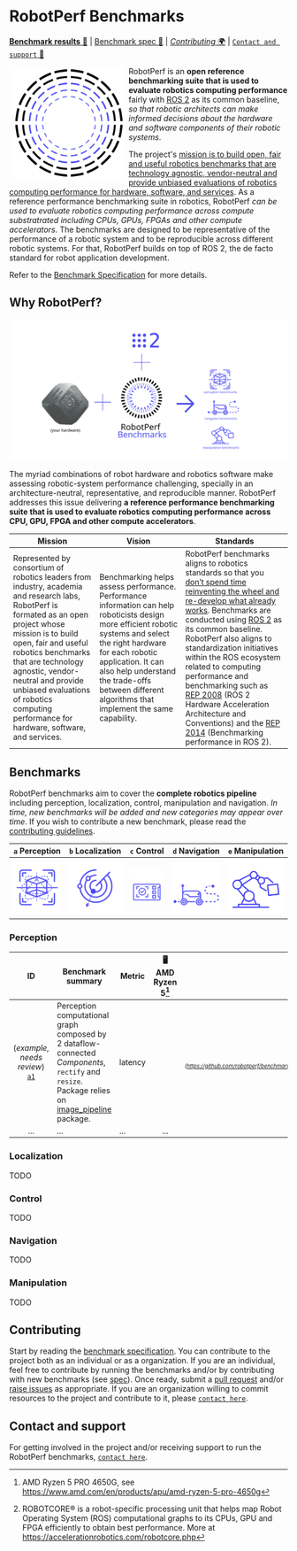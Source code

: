 # RobotPerf Benchmarks

[**Benchmark results** 🤖](#benchmarks) | [Benchmark spec 📖](benchmarks/README.md) | [*Contributing* 🌍](#contributing) | [`Contact and support` 📨](#contact-and-support)

<a href="https://accelerationrobotics.com/robotperf.php"><img src="imgs/robotperf-temporary.png" align="left" hspace="8" vspace="2" width="200"></a>

RobotPerf is an **open reference benchmarking suite that is used to evaluate robotics computing performance** fairly with [ROS 2](https://accelerationrobotics.com/ros.php) as its common baseline, *so that robotic architects can make informed decisions about the hardware and software components of their robotic systems*. 

The project's <ins>mission is to build open, fair and useful robotics benchmarks that are technology agnostic, vendor-neutral and provide unbiased evaluations of robotics computing performance for hardware, software, and services</ins>.  As a reference performance benchmarking suite in robotics, RobotPerf *can be used to evaluate robotics computing performance across compute substratrated including CPUs, GPUs, FPGAs and other compute accelerators*. The benchmarks are designed to be representative of the performance of a robotic system and to be reproducible across different robotic systems. For that, RobotPerf builds on top of ROS 2, the de facto standard for robot application development.

Refer to the [Benchmark Specification](benchmarks/README.md) for more details.

## Why RobotPerf?

![RobotPerf arquitecture diagram](imgs/robotperf-diagram-ros2.svg)

 The myriad combinations of robot hardware and robotics software make assessing robotic-system performance challenging, specially in an architecture-neutral, representative, and reproducible manner. RobotPerf addresses this issue delivering **a reference performance benchmarking suite that is used to evaluate robotics computing performance across CPU, GPU, FPGA and other compute accelerators**.

| Mission | Vision | Standards |
|---|---|----|
|  Represented by consortium of robotics leaders from industry, academia and research labs, RobotPerf is formated as an open project whose mission is to build open, fair and useful robotics benchmarks that are technology agnostic, vendor-neutral and provide unbiased evaluations of robotics computing performance for hardware, software, and services. |  Benchmarking helps assess performance. Performance information can help roboticists design more efficient robotic systems and select the right hardware for each robotic application. It can also help understand the trade-offs between different algorithms that implement the same capability. | RobotPerf benchmarks aligns to robotics standards so that you <ins>don’t spend time reinventing the wheel and re-develop what already works</ins>. Benchmarks are conducted using [ROS 2](https://accelerationrobotics.com/ros.php) as its common baseline. RobotPerf also aligns to standardization initiatives within the ROS ecosystem related to computing performance and benchmarking such as [REP 2008](https://github.com/ros-infrastructure/rep/pull/324) (ROS 2 Hardware Acceleration Architecture and Conventions) and the [REP 2014](https://github.com/ros-infrastructure/rep/pull/364) (Benchmarking performance in ROS 2).|

## Benchmarks

RobotPerf benchmarks aim to cover the **complete robotics pipeline** including perception, localization, control, manipulation and navigation. *In time, new benchmarks will be added and new categories may appear over time*. If you wish to contribute a new benchmark, please read the [contributing guidelines](#contributing).


| `a` Perception | `b` Localization | `c` Control | `d` Navigation | `e` Manipulation |
|:---:|:---:|:---:|:---:|:---:|
| [![perception benchmarks](imgs/icon-perception.png)](#perception) | [![localization benchmarks](imgs/icon-localization.png)](#localization) | [![control benchmarks](imgs/icon-control.png)](#control) | [![navigation benchmarks](imgs/icon-navigation.png)](#navigation) | [![manipulation benchmarks](imgs/icon-manipulation.png)](#manipulation) | 


### Perception

| ID | Benchmark summary | Metric | 🖥️ AMD Ryzen 5[^3] | 🤖[`ROBOTCORE`](https://accelerationrobotics.com/robotcore.php)[^4] | 🤖 `Kria KR260` | 🤖 `Jetson Nano` | 🤖 `Jetson AGX Xavier` |
|:---:|---|---|:---:|:---:|:---:|:---:|:---:|
| (*example, needs review*) [`a1`](benchmarks/perception/a1_perception_2nodes) | Perception computational graph composed by 2 dataflow-connected *Components*, `rectify` and `resize`. Package relies on [image_pipeline](https://github.com/ros-perception/image_pipeline) package. | latency |  | **66.82** ms <sub><sup><i>(https://github.com/robotperf/benchmarks/commit/936b1ddfaa9b3c5e0fbd18a9735e10fe0262908d)</i></sub></sup> |  66.82 ms (⚪`1.0`x)<sub><sup><i>(14-10-2022)</i></sub></sup> |  238.13 ms (🔻`0.38`x)<sub><sup><i>(14-10-2022)</i></sub></sup> | 106.34 ms (🔻`0.86`x)<sub><sup><i>(14-10-2022)</i></sub></sup> |
| ... | ... | ... | ... | ... | ... | ... | ... |



### Localization
TODO
### Control
TODO
### Navigation
TODO
### Manipulation
TODO

## Contributing

Start by reading the [benchmark specification](benchmarks/README.md). You can contribute to the project both as an individual or as a organization. If you are an individual, feel free to contribute by running the benchmarks and/or by contributing with new benchmarks (see [spec](benchmarks/README.md)). Once ready, submit a [pull request](https://github.com/robotperf/benchmarks/pulls) and/or [raise issues](https://github.com/robotperf/benchmarks/issues) as appropriate. If you are an organization willing to commit resources to the project and contribute to it, please [`contact here`](mailto:contact@accelerationrobotics.com).

## Contact and support

For getting involved in the project and/or receiving support to run the RobotPerf benchmarks, [`contact here`](mailto:contact@accelerationrobotics.com).


[^1]: Quigley, M., Conley, K., Gerkey, B., Faust, J., Foote, T., Leibs, J., ... & Ng, A. Y. (2009, May). ROS: an open-source Robot Operating System. In ICRA workshop on open source software (Vol. 3, No. 3.2, p. 5).
[^2]: Macenski, S., Foote, T., Gerkey, B., Lalancette, C., & Woodall, W. (2022). Robot Operating System 2: Design, architecture, and uses in the wild. Science Robotics, 7(66), eabm6074.
[^3]: AMD Ryzen 5 PRO 4650G, see https://www.amd.com/en/products/apu/amd-ryzen-5-pro-4650g
[^4]: ROBOTCORE® is a robot-specific processing unit that helps map Robot Operating System (ROS) computational graphs to its CPUs, GPU and FPGA efficiently to obtain best performance. More at https://accelerationrobotics.com/robotcore.php
